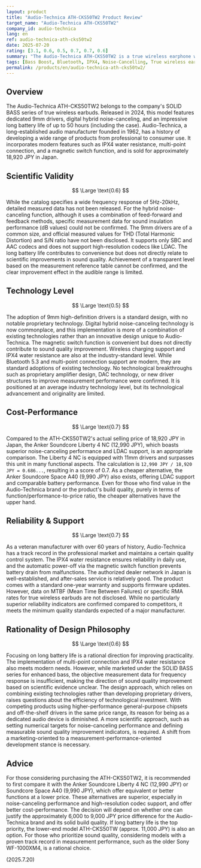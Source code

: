 ```yaml
---
layout: product
title: "Audio-Technica ATH-CKS50TW2 Product Review"
target_name: "Audio-Technica ATH-CKS50TW2"
company_id: audio-technica
lang: en
ref: audio-technica-ath-cks50tw2
date: 2025-07-20
rating: [3.1, 0.6, 0.5, 0.7, 0.7, 0.6]
summary: "The Audio-Technica ATH-CKS50TW2 is a true wireless earphone with 9mm drivers and hybrid noise canceling. While it boasts a long battery life of up to 50 hours, its scientific improvements in sound quality are limited, and more cost-effective options exist."
tags: [Bass Boost, Bluetooth, IPX4, Noise-Cancelling, True wireless earbuds]
permalink: /products/en/audio-technica-ath-cks50tw2/
---
```

## Overview

The Audio-Technica ATH-CKS50TW2 belongs to the company's SOLID BASS series of true wireless earbuds. Released in 2024, this model features dedicated 9mm drivers, digital hybrid noise-canceling, and an impressive long battery life of up to 50 hours (including the case). Audio-Technica, a long-established audio manufacturer founded in 1962, has a history of developing a wide range of products from professional to consumer use. It incorporates modern features such as IPX4 water resistance, multi-point connection, and a magnetic switch function, and is sold for approximately 18,920 JPY in Japan.

## Scientific Validity

$$ \Large \text{0.6} $$

While the catalog specifies a wide frequency response of 5Hz-20kHz, detailed measured data has not been released. For the hybrid noise-canceling function, although it uses a combination of feed-forward and feedback methods, specific measurement data for sound insulation performance (dB values) could not be confirmed. The 9mm drivers are of a common size, and official measured values for THD (Total Harmonic Distortion) and S/N ratio have not been disclosed. It supports only SBC and AAC codecs and does not support high-resolution codecs like LDAC. The long battery life contributes to convenience but does not directly relate to scientific improvements in sound quality. Achievement of a transparent level based on the measurement reference table cannot be confirmed, and the clear improvement effect in the audible range is limited.

## Technology Level

$$ \Large \text{0.5} $$

The adoption of 9mm high-definition drivers is a standard design, with no notable proprietary technology. Digital hybrid noise-canceling technology is now commonplace, and this implementation is more of a combination of existing technologies rather than an innovative design unique to Audio-Technica. The magnetic switch function is convenient but does not directly contribute to sound quality improvement. Wireless charging support and IPX4 water resistance are also at the industry-standard level. While Bluetooth 5.3 and multi-point connection support are modern, they are standard adoptions of existing technology. No technological breakthroughs such as proprietary amplifier design, DAC technology, or new driver structures to improve measurement performance were confirmed. It is positioned at an average industry technology level, but its technological advancement and originality are limited.

## Cost-Performance

$$ \Large \text{0.7} $$

Compared to the ATH-CKS50TW2's actual selling price of 18,920 JPY in Japan, the Anker Soundcore Liberty 4 NC (12,990 JPY), which boasts superior noise-canceling performance and LDAC support, is an appropriate comparison. The Liberty 4 NC is equipped with 11mm drivers and surpasses this unit in many functional aspects. The calculation is `12,990 JPY / 18,920 JPY = 0.686...`, resulting in a score of 0.7. As a cheaper alternative, the Anker Soundcore Space A40 (9,990 JPY) also exists, offering LDAC support and comparable battery performance. Even for those who find value in the Audio-Technica brand or the product's build quality, purely in terms of function/performance-to-price ratio, the cheaper alternatives have the upper hand.

## Reliability & Support

$$ \Large \text{0.7} $$

As a veteran manufacturer with over 60 years of history, Audio-Technica has a track record in the professional market and maintains a certain quality control system. The IPX4 water resistance ensures reliability in daily use, and the automatic power-off via the magnetic switch function prevents battery drain from malfunctions. The authorized dealer network in Japan is well-established, and after-sales service is relatively good. The product comes with a standard one-year warranty and supports firmware updates. However, data on MTBF (Mean Time Between Failures) or specific RMA rates for true wireless earbuds are not disclosed. While no particularly superior reliability indicators are confirmed compared to competitors, it meets the minimum quality standards expected of a major manufacturer.

## Rationality of Design Philosophy

$$ \Large \text{0.6} $$

Focusing on long battery life is a rational direction for improving practicality. The implementation of multi-point connection and IPX4 water resistance also meets modern needs. However, while marketed under the SOLID BASS series for enhanced bass, the objective measurement data for frequency response is insufficient, making the direction of sound quality improvement based on scientific evidence unclear. The design approach, which relies on combining existing technologies rather than developing proprietary drivers, raises questions about the efficiency of technological investment. With competing products using higher-performance general-purpose chipsets and off-the-shelf drivers in the same price range, its reason for being as a dedicated audio device is diminished. A more scientific approach, such as setting numerical targets for noise-canceling performance and defining measurable sound quality improvement indicators, is required. A shift from a marketing-oriented to a measurement-performance-oriented development stance is necessary.

## Advice

For those considering purchasing the ATH-CKS50TW2, it is recommended to first compare it with the Anker Soundcore Liberty 4 NC (12,990 JPY) or Soundcore Space A40 (9,990 JPY), which offer equivalent or better functions at a lower price. These alternatives are superior, especially in noise-canceling performance and high-resolution codec support, and offer better cost-performance. The decision will depend on whether one can justify the approximately 6,000 to 9,000 JPY price difference for the Audio-Technica brand and its solid build quality. If long battery life is the top priority, the lower-end model ATH-CKS50TW (approx. 11,000 JPY) is also an option. For those who prioritize sound quality, considering models with a proven track record in measurement performance, such as the older Sony WF-1000XM4, is a rational choice.

(2025.7.20)